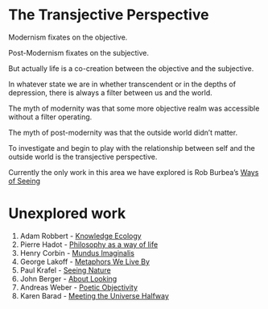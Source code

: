 # The Transjective Perspective
Modernism fixates on the objective.

Post-Modernism fixates on the subjective.

But actually life is a co-creation between the objective and the subjective.

In whatever state we are in whether transcendent or in the depths of depression, there is always a filter between us and the world.

The myth of modernity was that some more objective realm was accessible without a filter operating.

The myth of post-modernity was that the outside world didn’t matter. 

To investigate and begin to play with the relationship between self and the outside world is the transjective perspective.

Currently the only work in this area we have explored is Rob Burbea’s [Ways of Seeing][1] 

# Unexplored work
1. Adam Robbert - [Knowledge Ecology][2]
2. Pierre Hadot - [Philosophy as a way of life][3]
3. Henry Corbin - [Mundus Imaginalis][4]
4. George Lakoff - [Metaphors We Live By][5]
5. Paul Krafel - [Seeing Nature][6]
6. John Berger - [About Looking][7]
7. Andreas Weber - [Poetic Objectivity][8]
8. Karen Barad - [Meeting the Universe Halfway][9]

[1]:	Ways%20of%20Seeing.md
[2]:	https://knowledge-ecology.com/
[3]:	https://www.goodreads.com/book/show/305860.Philosophy_as_a_Way_of_Life?ac=1&from_search=true
[4]:	https://www.amiscorbin.com/bibliographie/mundus-imaginalis-or-the-imaginary-and-the-imaginal/
[5]:	https://www.goodreads.com/book/show/34459.Metaphors_We_Live_By?ac=1&from_search=true
[6]:	https://www.goodreads.com/book/show/548071.Seeing_Nature?from_search=true
[7]:	https://www.goodreads.com/book/show/470185.About_Looking
[8]:	https://cultures-of-enlivenment.org/en/poetic-objectivity
[9]:	https://www.goodreads.com/book/show/738083.Meeting_the_Universe_Halfway?from_search=true